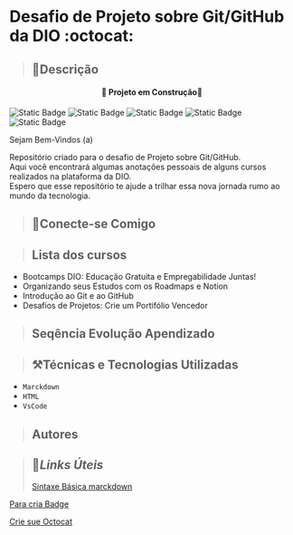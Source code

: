 # **Desafio de Projeto sobre Git/GitHub da DIO** :octocat:

> ## 🧾**Descrição**

<h4 align="center"> 🚧 Projeto em Construção🚧</h4>

![Static Badge](https://img.shields.io/badge/Git-blue?style=Em%20Desenvolvimento)
![Static Badge](https://img.shields.io/badge/GitHub-gree?style=Em%20Desenvolvimento)
![Static Badge](https://img.shields.io/badge/Empregabilidade-gray?style=Em%20Desenvolvimento)
![Static Badge](https://img.shields.io/badge/Desafios-brown?style=Em%20Desenvolvimento)
![Static Badge](https://img.shields.io/badge/Aprendizado-purple?style=Em%20Desenvolvimento)

Sejam Bem-Vindos (a)

Repositório criado para o desafio de Projeto sobre Git/GitHub.  
Aqui você encontrará algumas anotações pessoais de alguns cursos realizados na plataforma da DIO.<br> Espero que esse repositório te ajude a trilhar essa nova jornada rumo ao mundo da tecnologia.

> ## 📲**Conecte-se Comigo**

> ## **Lista dos cursos**

- Bootcamps DIO: Educação Gratuita e Empregabilidade Juntas!
- Organizando seus Estudos com os Roadmaps e Notion
- Introdução ao Git e ao GitHub
- Desafios de Projetos: Crie um Portifólio Vencedor

> ## **Seqência Evolução Apendizado**

> ## ⚒️**Técnicas e Tecnologias Utilizadas**

- `Marckdown`
- `HTML`
- `VsCode`

> ## **Autores**

> ## 🔗**_Links Úteis_**
>
> [Sintaxe Básica marckdown](https://www.markdownguide.org/basic-syntax/)

[Para cria Badge](https://shields.io/)

[Crie sue Octocat](https://myoctocat.com/)
